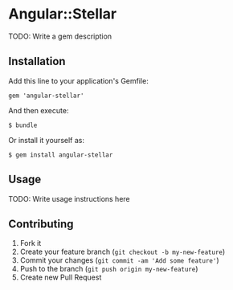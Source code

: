 # Angular::Stellar

TODO: Write a gem description

## Installation

Add this line to your application's Gemfile:

    gem 'angular-stellar'

And then execute:

    $ bundle

Or install it yourself as:

    $ gem install angular-stellar

## Usage

TODO: Write usage instructions here

## Contributing

1. Fork it
2. Create your feature branch (`git checkout -b my-new-feature`)
3. Commit your changes (`git commit -am 'Add some feature'`)
4. Push to the branch (`git push origin my-new-feature`)
5. Create new Pull Request
